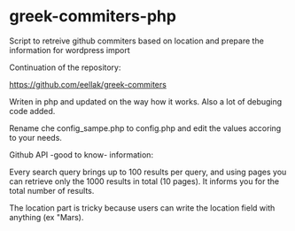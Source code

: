 # greek-commiters-php
Script to retreive github commiters based on location and prepare the information for wordpress import

Continuation of the repository:

https://github.com/eellak/greek-commiters

Writen in php and updated on the way how it works. Also a lot of debuging code added.

Rename che config_sampe.php to config.php and edit the values accoring to your needs.


Github API -good to know- information:

Every search query brings up to 100 results per query, and using pages you can retrieve only the 1000 results in total (10 pages). It informs you for the total number of results.

The location part is tricky because users can write the location field with anything (ex "Mars).

